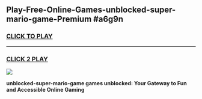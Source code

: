 
## Play-Free-Online-Games-unblocked-super-mario-game-Premium #a6g9n
<h3>
<a href="https://premium.freeplayer.one?title=unblocked-super-mario-game&ref=8M">CLICK TO PLAY</a></h3>
<hr>

<h3>
<a href="https://premium.freeplayer.one?title=unblocked-super-mario-game&ref=8M">CLICK 2 PLAY</a>
  
</h3>

<a href="https://premium.freeplayer.one?title=unblocked-super-mario-game&ref=8M"><img src="https://clearcache.store/games.png"></a>


**unblocked-super-mario-game games unblocked: Your Gateway to Fun and Accessible Online Gaming**
